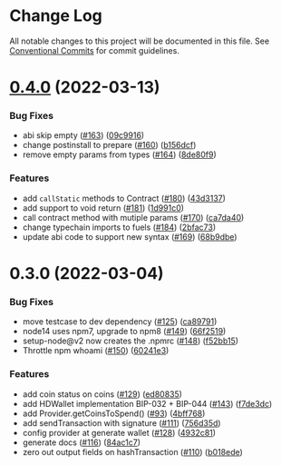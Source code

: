 # Change Log

All notable changes to this project will be documented in this file.
See [Conventional Commits](https://conventionalcommits.org) for commit guidelines.

# [0.4.0](https://github.com/FuelLabs/fuels-ts/compare/v0.3.0...v0.4.0) (2022-03-13)


### Bug Fixes

* abi skip empty ([#163](https://github.com/FuelLabs/fuels-ts/issues/163)) ([09c9916](https://github.com/FuelLabs/fuels-ts/commit/09c991625132376ecf406e054bb4225bf4f629d2))
* change postinstall to prepare ([#160](https://github.com/FuelLabs/fuels-ts/issues/160)) ([b156dcf](https://github.com/FuelLabs/fuels-ts/commit/b156dcfa63f8ed34b2a3d102b31fef2f8aa5df0d))
* remove empty params from types ([#164](https://github.com/FuelLabs/fuels-ts/issues/164)) ([8de80f9](https://github.com/FuelLabs/fuels-ts/commit/8de80f9ee880276d402e7c2e97c14a12ffcf9938))


### Features

* add `callStatic` methods to Contract ([#180](https://github.com/FuelLabs/fuels-ts/issues/180)) ([43d3137](https://github.com/FuelLabs/fuels-ts/commit/43d3137840d91ee178a268a8a98ed8bb3e42d845))
* add support to void return ([#181](https://github.com/FuelLabs/fuels-ts/issues/181)) ([1d991c0](https://github.com/FuelLabs/fuels-ts/commit/1d991c0ddfd819b2b3a2b399376344fa4a9579d0))
* call contract method with mutiple params ([#170](https://github.com/FuelLabs/fuels-ts/issues/170)) ([ca7da40](https://github.com/FuelLabs/fuels-ts/commit/ca7da403fdecc6ea6a2c5ffdb956f02c57622646))
* change typechain imports to fuels ([#184](https://github.com/FuelLabs/fuels-ts/issues/184)) ([2bfac73](https://github.com/FuelLabs/fuels-ts/commit/2bfac73742db4888bedacf151f1566b435f561c6))
* update abi code to support new syntax ([#169](https://github.com/FuelLabs/fuels-ts/issues/169)) ([68b9dbe](https://github.com/FuelLabs/fuels-ts/commit/68b9dbe43e8c6f193cf161e47195accd20f96ab9))





# 0.3.0 (2022-03-04)


### Bug Fixes

* move testcase to dev dependency ([#125](https://github.com/FuelLabs/fuels-ts/issues/125)) ([ca89791](https://github.com/FuelLabs/fuels-ts/commit/ca89791ccef1287f7ccc6411bf1b290fbcac4315))
* node14 uses npm7, upgrade to npm8 ([#149](https://github.com/FuelLabs/fuels-ts/issues/149)) ([66f2519](https://github.com/FuelLabs/fuels-ts/commit/66f25194e10ba926f68babdd894bb4b8f30f2f8e))
* setup-node@v2 now creates the .npmrc ([#148](https://github.com/FuelLabs/fuels-ts/issues/148)) ([f52bb15](https://github.com/FuelLabs/fuels-ts/commit/f52bb15d3575bafbfead6961fa6d61ec9794c649))
* Throttle npm whoami ([#150](https://github.com/FuelLabs/fuels-ts/issues/150)) ([60241e3](https://github.com/FuelLabs/fuels-ts/commit/60241e373567d3eb897fa213b3c6f28478db3907))


### Features

* add coin status on coins ([#129](https://github.com/FuelLabs/fuels-ts/issues/129)) ([ed80835](https://github.com/FuelLabs/fuels-ts/commit/ed808352347d5deac0a683d007632cae09df8692))
* add HDWallet implementation BIP-032 + BIP-044 ([#143](https://github.com/FuelLabs/fuels-ts/issues/143)) ([f7de3dc](https://github.com/FuelLabs/fuels-ts/commit/f7de3dc5d377682d880fa69496eaf93502c43c9e))
* add Provider.getCoinsToSpend() ([#93](https://github.com/FuelLabs/fuels-ts/issues/93)) ([4bff768](https://github.com/FuelLabs/fuels-ts/commit/4bff76855b413f10eaffa4d631b5ffb79306e767))
* add sendTransaction with signature ([#111](https://github.com/FuelLabs/fuels-ts/issues/111)) ([756d35d](https://github.com/FuelLabs/fuels-ts/commit/756d35d347d12160b18f1d93cd61211695074362))
* config provider at generate wallet ([#128](https://github.com/FuelLabs/fuels-ts/issues/128)) ([4932c81](https://github.com/FuelLabs/fuels-ts/commit/4932c8146506b0736af5748c12d904fda2673e1f))
* generate docs ([#116](https://github.com/FuelLabs/fuels-ts/issues/116)) ([84ac1c7](https://github.com/FuelLabs/fuels-ts/commit/84ac1c79c5e75bd1a39466f2d4e518c17c1304b4))
* zero out output fields on hashTransaction ([#110](https://github.com/FuelLabs/fuels-ts/issues/110)) ([b018ede](https://github.com/FuelLabs/fuels-ts/commit/b018edecf2acde4582631003074dc0742c0a52e0))
